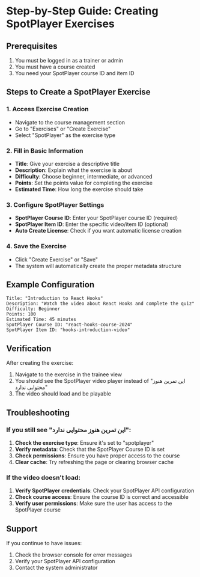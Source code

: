 # Step-by-Step Guide: Creating SpotPlayer Exercises

## Prerequisites
1. You must be logged in as a trainer or admin
2. You must have a course created
3. You need your SpotPlayer course ID and item ID

## Steps to Create a SpotPlayer Exercise

### 1. Access Exercise Creation
- Navigate to the course management section
- Go to "Exercises" or "Create Exercise"
- Select "SpotPlayer" as the exercise type

### 2. Fill in Basic Information
- **Title**: Give your exercise a descriptive title
- **Description**: Explain what the exercise is about
- **Difficulty**: Choose beginner, intermediate, or advanced
- **Points**: Set the points value for completing the exercise
- **Estimated Time**: How long the exercise should take

### 3. Configure SpotPlayer Settings
- **SpotPlayer Course ID**: Enter your SpotPlayer course ID (required)
- **SpotPlayer Item ID**: Enter the specific video/item ID (optional)
- **Auto Create License**: Check if you want automatic license creation

### 4. Save the Exercise
- Click "Create Exercise" or "Save"
- The system will automatically create the proper metadata structure

## Example Configuration

```
Title: "Introduction to React Hooks"
Description: "Watch the video about React Hooks and complete the quiz"
Difficulty: Beginner
Points: 100
Estimated Time: 45 minutes
SpotPlayer Course ID: "react-hooks-course-2024"
SpotPlayer Item ID: "hooks-introduction-video"
```

## Verification

After creating the exercise:

1. Navigate to the exercise in the trainee view
2. You should see the SpotPlayer video player instead of "این تمرین هنوز محتوایی ندارد"
3. The video should load and be playable

## Troubleshooting

### If you still see "این تمرین هنوز محتوایی ندارد":

1. **Check the exercise type**: Ensure it's set to "spotplayer"
2. **Verify metadata**: Check that the SpotPlayer Course ID is set
3. **Check permissions**: Ensure you have proper access to the course
4. **Clear cache**: Try refreshing the page or clearing browser cache

### If the video doesn't load:

1. **Verify SpotPlayer credentials**: Check your SpotPlayer API configuration
2. **Check course access**: Ensure the course ID is correct and accessible
3. **Verify user permissions**: Make sure the user has access to the SpotPlayer course

## Support

If you continue to have issues:
1. Check the browser console for error messages
2. Verify your SpotPlayer API configuration
3. Contact the system administrator 